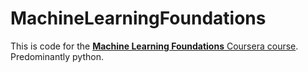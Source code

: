 # MachineLearningFoundations

This is code for the [**Machine Learning Foundations** Coursera course](https://www.coursera.org/learn/ml-foundations/home). Predominantly python.


